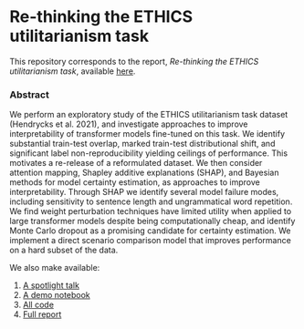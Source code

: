# Re-thinking the ETHICS utilitarianism task

This repository corresponds to the report, *Re-thinking the ETHICS utilitarianism task*, available [here](https://raw.githubusercontent.com/danielmamay/ucl_coursework/main/Statistical%20Natural%20Language%20Processing/snlp_assignment2_group_project/report.pdf).

### Abstract
We perform an exploratory study of the ETHICS utilitarianism task dataset (Hendrycks et al. 2021), and investigate approaches to improve interpretability of transformer models fine-tuned on this task. We identify substantial train-test overlap, marked train-test distributional shift, and significant label non-reproducibility yielding ceilings of performance. This motivates a re-release of a reformulated dataset. We then consider attention mapping, Shapley additive explanations (SHAP), and Bayesian methods for model certainty estimation, as approaches to improve interpretability. Through SHAP we identify several model failure modes, including sensitivity to sentence length and ungrammatical word repetition. We find weight perturbation techniques have limited utility when applied to large transformer models despite being computationally cheap, and identify Monte Carlo dropout as a promising candidate for certainty estimation. We implement a direct scenario comparison model that improves performance on a hard subset of the data.

We also make available:
1. [A spotlight talk](https://raw.githubusercontent.com/danielmamay/ucl-coursework/main/Statistical%20Natural%20Language%20Processing/snlp_assignment2_group_project/spotlight_slides.pdf)
2. [A demo notebook](https://colab.research.google.com/drive/1xukWs4J3yZo5k36T_NmU2jQXZuqpTV9J?usp=sharing)
3. [All code](https://github.com/danielmamay/ucl-coursework/tree/main/Statistical%20Natural%20Language%20Processing/snlp_assignment2_group_project)
4. [Full report](https://raw.githubusercontent.com/danielmamay/ucl-coursework/main/Statistical%20Natural%20Language%20Processing/snlp_assignment2_group_project/report.pdf)
